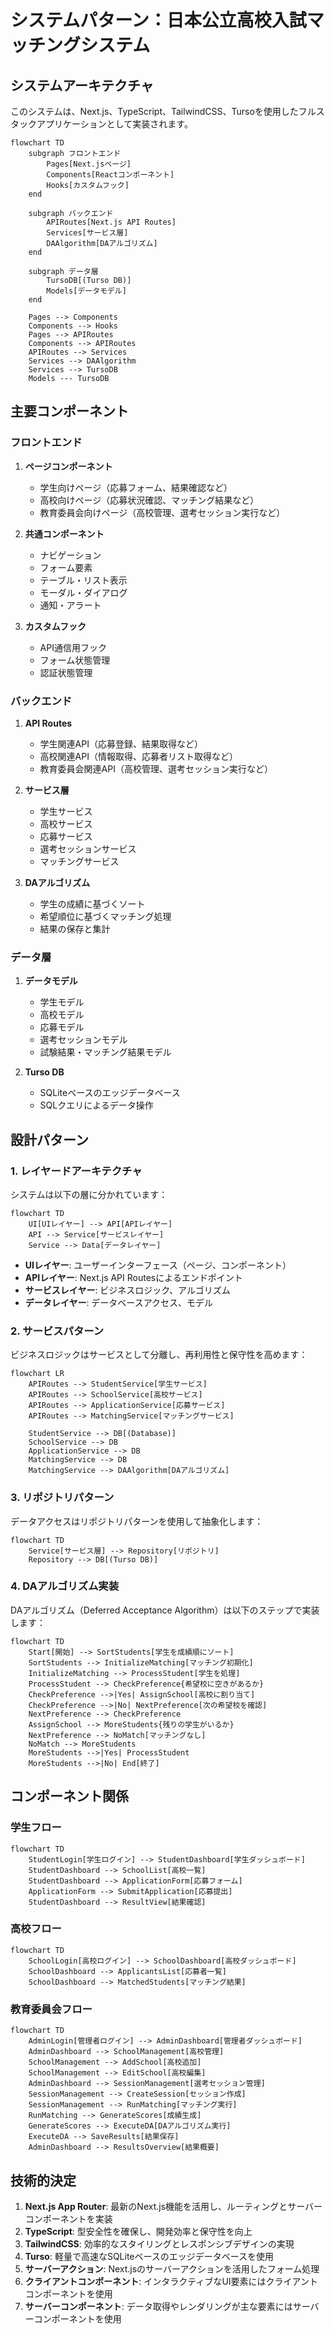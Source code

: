 # システムパターン：日本公立高校入試マッチングシステム

## システムアーキテクチャ

このシステムは、Next.js、TypeScript、TailwindCSS、Tursoを使用したフルスタックアプリケーションとして実装されます。

```mermaid
flowchart TD
    subgraph フロントエンド
        Pages[Next.jsページ]
        Components[Reactコンポーネント]
        Hooks[カスタムフック]
    end

    subgraph バックエンド
        APIRoutes[Next.js API Routes]
        Services[サービス層]
        DAAlgorithm[DAアルゴリズム]
    end

    subgraph データ層
        TursoDB[(Turso DB)]
        Models[データモデル]
    end

    Pages --> Components
    Components --> Hooks
    Pages --> APIRoutes
    Components --> APIRoutes
    APIRoutes --> Services
    Services --> DAAlgorithm
    Services --> TursoDB
    Models --- TursoDB
```

## 主要コンポーネント

### フロントエンド

1. **ページコンポーネント**
   - 学生向けページ（応募フォーム、結果確認など）
   - 高校向けページ（応募状況確認、マッチング結果など）
   - 教育委員会向けページ（高校管理、選考セッション実行など）

2. **共通コンポーネント**
   - ナビゲーション
   - フォーム要素
   - テーブル・リスト表示
   - モーダル・ダイアログ
   - 通知・アラート

3. **カスタムフック**
   - API通信用フック
   - フォーム状態管理
   - 認証状態管理

### バックエンド

1. **API Routes**
   - 学生関連API（応募登録、結果取得など）
   - 高校関連API（情報取得、応募者リスト取得など）
   - 教育委員会関連API（高校管理、選考セッション実行など）

2. **サービス層**
   - 学生サービス
   - 高校サービス
   - 応募サービス
   - 選考セッションサービス
   - マッチングサービス

3. **DAアルゴリズム**
   - 学生の成績に基づくソート
   - 希望順位に基づくマッチング処理
   - 結果の保存と集計

### データ層

1. **データモデル**
   - 学生モデル
   - 高校モデル
   - 応募モデル
   - 選考セッションモデル
   - 試験結果・マッチング結果モデル

2. **Turso DB**
   - SQLiteベースのエッジデータベース
   - SQLクエリによるデータ操作

## 設計パターン

### 1. レイヤードアーキテクチャ

システムは以下の層に分かれています：

```mermaid
flowchart TD
    UI[UIレイヤー] --> API[APIレイヤー]
    API --> Service[サービスレイヤー]
    Service --> Data[データレイヤー]
```

- **UIレイヤー**: ユーザーインターフェース（ページ、コンポーネント）
- **APIレイヤー**: Next.js API Routesによるエンドポイント
- **サービスレイヤー**: ビジネスロジック、アルゴリズム
- **データレイヤー**: データベースアクセス、モデル

### 2. サービスパターン

ビジネスロジックはサービスとして分離し、再利用性と保守性を高めます：

```mermaid
flowchart LR
    APIRoutes --> StudentService[学生サービス]
    APIRoutes --> SchoolService[高校サービス]
    APIRoutes --> ApplicationService[応募サービス]
    APIRoutes --> MatchingService[マッチングサービス]

    StudentService --> DB[(Database)]
    SchoolService --> DB
    ApplicationService --> DB
    MatchingService --> DB
    MatchingService --> DAAlgorithm[DAアルゴリズム]
```

### 3. リポジトリパターン

データアクセスはリポジトリパターンを使用して抽象化します：

```mermaid
flowchart TD
    Service[サービス層] --> Repository[リポジトリ]
    Repository --> DB[(Turso DB)]
```

### 4. DAアルゴリズム実装

DAアルゴリズム（Deferred Acceptance Algorithm）は以下のステップで実装します：

```mermaid
flowchart TD
    Start[開始] --> SortStudents[学生を成績順にソート]
    SortStudents --> InitializeMatching[マッチング初期化]
    InitializeMatching --> ProcessStudent[学生を処理]
    ProcessStudent --> CheckPreference{希望校に空きがあるか}
    CheckPreference -->|Yes| AssignSchool[高校に割り当て]
    CheckPreference -->|No| NextPreference[次の希望校を確認]
    NextPreference --> CheckPreference
    AssignSchool --> MoreStudents{残りの学生がいるか}
    NextPreference --> NoMatch[マッチングなし]
    NoMatch --> MoreStudents
    MoreStudents -->|Yes| ProcessStudent
    MoreStudents -->|No| End[終了]
```

## コンポーネント関係

### 学生フロー

```mermaid
flowchart TD
    StudentLogin[学生ログイン] --> StudentDashboard[学生ダッシュボード]
    StudentDashboard --> SchoolList[高校一覧]
    StudentDashboard --> ApplicationForm[応募フォーム]
    ApplicationForm --> SubmitApplication[応募提出]
    StudentDashboard --> ResultView[結果確認]
```

### 高校フロー

```mermaid
flowchart TD
    SchoolLogin[高校ログイン] --> SchoolDashboard[高校ダッシュボード]
    SchoolDashboard --> ApplicantsList[応募者一覧]
    SchoolDashboard --> MatchedStudents[マッチング結果]
```

### 教育委員会フロー

```mermaid
flowchart TD
    AdminLogin[管理者ログイン] --> AdminDashboard[管理者ダッシュボード]
    AdminDashboard --> SchoolManagement[高校管理]
    SchoolManagement --> AddSchool[高校追加]
    SchoolManagement --> EditSchool[高校編集]
    AdminDashboard --> SessionManagement[選考セッション管理]
    SessionManagement --> CreateSession[セッション作成]
    SessionManagement --> RunMatching[マッチング実行]
    RunMatching --> GenerateScores[成績生成]
    GenerateScores --> ExecuteDA[DAアルゴリズム実行]
    ExecuteDA --> SaveResults[結果保存]
    AdminDashboard --> ResultsOverview[結果概要]
```

## 技術的決定

1. **Next.js App Router**: 最新のNext.js機能を活用し、ルーティングとサーバーコンポーネントを実装
2. **TypeScript**: 型安全性を確保し、開発効率と保守性を向上
3. **TailwindCSS**: 効率的なスタイリングとレスポンシブデザインの実現
4. **Turso**: 軽量で高速なSQLiteベースのエッジデータベースを使用
5. **サーバーアクション**: Next.jsのサーバーアクションを活用したフォーム処理
6. **クライアントコンポーネント**: インタラクティブなUI要素にはクライアントコンポーネントを使用
7. **サーバーコンポーネント**: データ取得やレンダリングが主な要素にはサーバーコンポーネントを使用
